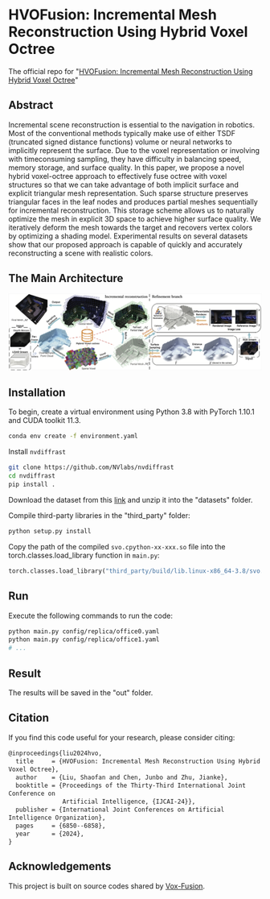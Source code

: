 # HVOFusion: Incremental Mesh Reconstruction Using Hybrid Voxel Octree
The official repo for "[HVOFusion: Incremental Mesh Reconstruction Using Hybrid Voxel Octree](https://arxiv.org/abs/2404.17974)"


## Abstract

Incremental scene reconstruction is essential to the navigation in robotics. Most of the conventional methods typically make use of either TSDF (truncated signed distance functions) volume or neural networks to implicitly represent the surface. Due to the voxel representation or involving with timeconsuming sampling, they have difficulty in balancing speed, memory storage, and surface quality. In this paper, we propose a novel hybrid voxel-octree approach to effectively fuse octree with voxel structures so that we can take advantage of both implicit surface and explicit triangular mesh representation. Such sparse structure preserves triangular faces in the leaf nodes and produces partial meshes sequentially for incremental reconstruction. This storage scheme allows us to naturally optimize the mesh in explicit 3D space to achieve higher surface quality. We iteratively deform the mesh towards the target and recovers vertex colors by optimizing a shading model. Experimental results on several datasets show that our proposed approach is capable of quickly and accurately reconstructing a scene with realistic colors.

## The Main Architecture

<p align="center">
<img src="teaser.png" width="1000"/>
</p>

## Installation
To begin, create a virtual environment using Python 3.8 with PyTorch 1.10.1 and CUDA toolkit 11.3.

```bash
conda env create -f environment.yaml
```

Install `nvdiffrast`

```bash
git clone https://github.com/NVlabs/nvdiffrast
cd nvdiffrast
pip install .
```

Download the dataset from this [link](https://pan.baidu.com/s/1byeUjoqzJCfHEmUZMeNRoQ?pwd=bsjp) and unzip it into the "datasets" folder.

Compile third-party libraries in the "third_party" folder:

```bash
python setup.py install
```

Copy the path of the compiled `svo.cpython-xx-xxx.so` file into the torch.classes.load_library function in `main.py`:

```python
torch.classes.load_library("third_party/build/lib.linux-x86_64-3.8/svo.cpython-38-x86_64-linux-gnu.so")
```

## Run
Execute the following commands to run the code:

```bash
python main.py config/replica/office0.yaml
python main.py config/replica/office1.yaml
# ...
```

## Result
The results will be saved in the "out" folder.

## Citation

If you find this code useful for your research, please consider citing:
```
@inproceedings{liu2024hvo,
  title     = {HVOFusion: Incremental Mesh Reconstruction Using Hybrid Voxel Octree},
  author    = {Liu, Shaofan and Chen, Junbo and Zhu, Jianke},
  booktitle = {Proceedings of the Thirty-Third International Joint Conference on
               Artificial Intelligence, {IJCAI-24}},
  publisher = {International Joint Conferences on Artificial Intelligence Organization},
  pages     = {6850--6858},
  year      = {2024},
}

```

## Acknowledgements

This project is built on source codes shared by [Vox-Fusion](https://github.com/zju3dv/Vox-Fusion).